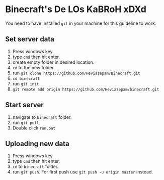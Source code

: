 # Binecraft's De LOs KaBRoH xDXd

You need to have installed `git` in your machine for this guideline to work.

## Set server data
1. Press windows key.
2. type `cmd` then hit enter.
3. create empty folder in desired location.
4. `cd` to the new folder.
5. run `git clone https://github.com/Heviazepam/Binecraft.git`
6. `cd binecraft`
7. run `git init`
8. `git remote add origin https://github.com/Heviazepam/binecraft.git`

## Start server
1. navigate to `binecraft` folder.
2. run `git pull`
3. Double click `run.bat`

## Uploading new data
1. Press windows key
2. type `cmd` then hit enter.
3. `cd` to `binecraft` folder.
4. run `git push`. For first push use `git push -u origin master` instead.
